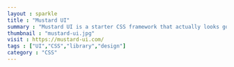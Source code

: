 ```yaml
---
layout : sparkle
title : "Mustard UI"
summary : "Mustard UI is a starter CSS framework that actually looks good."
thumbnail : "mustard-ui.jpg"
visit : https://mustard-ui.com/
tags : ["UI","CSS","library","design"]
category : "CSS"
---
```


